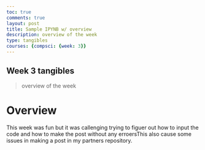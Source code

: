 ```yaml
---
toc: true
comments: true
layout: post
title: Sample IPYNB w/ overview
description: overview of the week
type: tangibles
courses: {compsci: {week: 3}}
---
```


## Week 3 tangibles

>overview of the week

# Overview

This week was fun but it was callenging trying to figuer out how to input the code and how to make the post without any erroersThis also cause some issues in making a post in my partners repository.